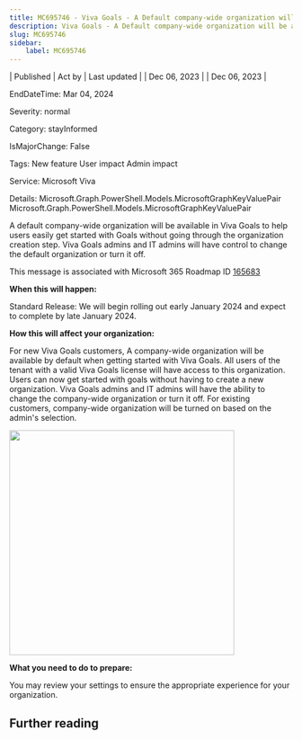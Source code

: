 ```yaml
---
title: MC695746 - Viva Goals - A Default company-wide organization will be available by January 2024.
description: Viva Goals - A Default company-wide organization will be available by January 2024.
slug: MC695746
sidebar:
    label: MC695746
---
```



| Published | Act by | Last updated |
| Dec 06, 2023 |  | Dec 06, 2023 |

EndDateTime: Mar 04, 2024

Severity: normal

Category: stayInformed

IsMajorChange: False

Tags: New feature User impact Admin impact

Service: Microsoft Viva

Details: Microsoft.Graph.PowerShell.Models.MicrosoftGraphKeyValuePair Microsoft.Graph.PowerShell.Models.MicrosoftGraphKeyValuePair

<p>A default company-wide organization will be available in Viva Goals to help users easily get started with Goals without going through the organization creation step. Viva Goals admins and IT admins will have control to change the default organization or turn it off.</p>
<p>This message is associated with Microsoft 365 Roadmap ID <a href="https://www.microsoft.com/microsoft-365/roadmap?rtc=1%26filters=&amp;searchterms=165683" target="_blank">165683</a></p>
<p><b>When this will happen:</b></p><p>Standard Release: We will begin rolling out early January 2024 and expect to complete by late January 2024.</p>

<p><b>How this will affect your organization:</b></p>

<p>For new Viva Goals customers, A company-wide organization will be available by default when getting started with Viva Goals. All users of the tenant with a valid Viva Goals license will have access to this organization. Users can now get started with goals without having to create a new organization. Viva Goals admins and IT admins will have the ability to change the company-wide organization or turn it off. For existing customers, company-wide organization will be turned on based on the admin's selection.</p><p><img src="https://img-prod-cms-rt-microsoft-com.akamaized.net/cms/api/am/imageFileData/RW1fIw5?ver=b1e5" style="width: 400px;"><br></p>
<p><b>What you need to do to prepare:</b></p>
<p>You may review your settings to ensure the appropriate experience for your organization.</p>

## Further reading
